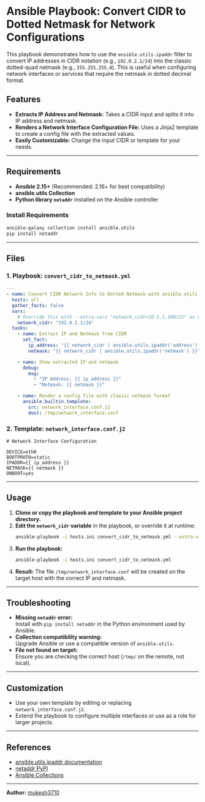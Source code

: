 # Ansible Playbook: Convert CIDR to Dotted Netmask for Network Configurations

This playbook demonstrates how to use the `ansible.utils.ipaddr` filter to convert IP addresses in CIDR notation (e.g., `192.0.2.1/24`) into the classic dotted-quad netmask (e.g., `255.255.255.0`). This is useful when configuring network interfaces or services that require the netmask in dotted decimal format.

## Features

- **Extracts IP Address and Netmask:** Takes a CIDR input and splits it into IP address and netmask.
- **Renders a Network Interface Configuration File:** Uses a Jinja2 template to create a config file with the extracted values.
- **Easily Customizable:** Change the input CIDR or template for your needs.

---

## Requirements

- **Ansible 2.15+** (Recommended: 2.16+ for best compatibility)
- **ansible.utils Collection**
- **Python library `netaddr`** installed on the Ansible controller

### Install Requirements

```sh
ansible-galaxy collection install ansible.utils
pip install netaddr
```

---

## Files

### 1. Playbook: `convert_cidr_to_netmask.yml`

```yaml
---
- name: Convert CIDR Network Info to Dotted Netmask with ansible.utils.ipaddr
  hosts: all
  gather_facts: false
  vars:
    # Override this with --extra-vars "network_cidr=10.1.1.100/22" as needed
    network_cidr: "192.0.2.1/24"
  tasks:
    - name: Extract IP and Netmask from CIDR
      set_fact:
        ip_address: "{{ network_cidr | ansible.utils.ipaddr('address') }}"
        netmask: "{{ network_cidr | ansible.utils.ipaddr('netmask') }}"

    - name: Show extracted IP and netmask
      debug:
        msg:
          - "IP Address: {{ ip_address }}"
          - "Netmask: {{ netmask }}"

    - name: Render a config file with classic netmask format
      ansible.builtin.template:
        src: network_interface.conf.j2
        dest: /tmp/network_interface.conf
```

### 2. Template: `network_interface.conf.j2`

```jinja
# Network Interface Configuration

DEVICE=eth0
BOOTPROTO=static
IPADDR={{ ip_address }}
NETMASK={{ netmask }}
ONBOOT=yes
```

---

## Usage

1. **Clone or copy the playbook and template to your Ansible project directory.**
2. **Edit the `network_cidr` variable** in the playbook, or override it at runtime:
   ```sh
   ansible-playbook -i hosts.ini convert_cidr_to_netmask.yml --extra-vars "network_cidr=10.1.1.100/22"
   ```
3. **Run the playbook:**
   ```sh
   ansible-playbook -i hosts.ini convert_cidr_to_netmask.yml
   ```
4. **Result:** The file `/tmp/network_interface.conf` will be created on the target host with the correct IP and netmask.

---

## Troubleshooting

- **Missing `netaddr` error:**  
  Install with `pip install netaddr` in the Python environment used by Ansible.
- **Collection compatibility warning:**  
  Upgrade Ansible or use a compatible version of `ansible.utils`.
- **File not found on target:**  
  Ensure you are checking the correct host (`/tmp/` on the remote, not local).

---

## Customization

- Use your own template by editing or replacing `network_interface.conf.j2`.
- Extend the playbook to configure multiple interfaces or use as a role for larger projects.

---

## References

- [ansible.utils.ipaddr documentation](https://docs.ansible.com/ansible/latest/collections/ansible/utils/ipaddr_filter.html)
- [netaddr PyPI](https://pypi.org/project/netaddr/)
- [Ansible Collections](https://galaxy.ansible.com/ansible/utils)

---

**Author:** [mukesh3710](https://github.com/mukesh3710)
